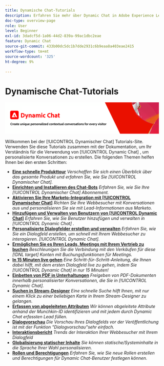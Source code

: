 ```yaml
---
title: Dynamische Chat-Tutorials
description: Erfahren Sie mehr über Dynamic Chat in Adobe Experience League. Verwenden Sie diese Tutorials zusammen mit der Dokumentation, um Ihr Verständnis dafür zu verbessern, wie Sie mit Dynamic Chat personalisierte Konversationen erstellen können.
doc-type: overview-page
role: User
level: Beginner
exl-id: 3dadcf5d-1a06-44d2-839a-99ac1dbc2eae
feature: Dynamic Chat
source-git-commit: 433b00dc5dc1b7dde2931c6b9eaa8a403eae2415
workflow-type: tm+mt
source-wordcount: '325'
ht-degree: 9%

---
```


# Dynamische Chat-Tutorials

![](assets/dynamic-chat-header.png)

Willkommen bei der [!UICONTROL Dynamischer Chat]  Tutorials-Site. Verwenden Sie diese Tutorials zusammen mit der Dokumentation, um Ihr Verständnis für die Verwendung von [!UICONTROL Dynamic Chat]  , um personalisierte Konversationen zu erstellen. Die folgenden Themen helfen Ihnen bei den ersten Schritten:

* **[Eine schnelle Produkttour](product-tour.md)**
  *Verschaffen Sie sich einen Überblick über das gesamte Produkt und erfahren Sie, wie Sie [!UICONTROL Dynamischer Chat].*
* **[Einrichten und Installieren des Chat-Bots](setup.md)**
  *Erfahren Sie, wie Sie Ihre [!UICONTROL Dynamischer Chat]  Abonnement.*
* **[Aktivieren Sie Ihre Marketo-Integration mit [!UICONTROL Dynamischer Chat]](marketo-integration.md)**
  *Richten Sie Ihre Webbesucher mit Konversationen aus und personalisieren Sie sie mit Lead-Informationen aus Marketo.*
* **[Hinzufügen und Verwalten von Benutzern von [!UICONTROL Dynamic Chat]](user-management.md)**
  *Erfahren Sie, wie Sie Benutzer hinzufügen und verwalten in [!UICONTROL Dynamic Chat] .*
* **[Personalisierte Dialogfelder erstellen und verwalten](dialogue-management.md)**
  *Erfahren Sie, wie Sie ein Dialogfeld erstellen, um schnell mit Ihrem Webbesucher zu interagieren. [!UICONTROL Dynamic Chat].*
* **[Ermöglichen Sie es Ihren Leads, Meetings mit Ihrem Vertrieb zu buchen](meeting-booking.md)**
  *Beschleunigen Sie die Verbindung mit den Verkäufen für diese [!DNL target] Konten mit Buchungsfunktionen für Meetings.*
* **[In 15 Minuten live gehen](go-live-in-15-minutes.md)**
  *Eine Schritt-für-Schritt-Anleitung, die Ihnen dabei hilft, mit dem ersten Dialogfeld live zu gehen, indem Sie [!UICONTROL Dynamic Chat]  in nur 15 Minuten!*
* **[Einbetten von PDF in Unterhaltungen](document-cloud-integration.md)**
  *Freigeben von PDF-Dokumenten innerhalb personalisierter Konversationen, die Sie in [!UICONTROL Dynamic Chat].*
* **[Suchen in Stream-Designer](search-in-stream-designer.md)**
  *Eine schnelle Suche hilft Ihnen, mit nur einem Klick zu einer beliebigen Karte in Ihrem Stream-Designer zu gelangen.*
* **[Erfassen von abgeleiteten Attributen](capture-inferred-attributes.md)**
  *Wir können abgeleitete Attribute anhand der Munchkin-ID identifizieren und mit jedem durch Dynamic Chat erfassten Lead füllen.*
* **[Dialogvorschau](dialogue-preview.md)**
  *Die Vorschau Ihres Dialogfelds vor der Veröffentlichung ist mit der Funktion &quot;Dialogvorschau&quot;sehr einfach.*
* **[Interaktionsbericht](engagement-report.md)**
  *Trends der Interaktion Ihrer Webbesucher mit Ihrem Dialogfeld*
* **[Globalisierung statischer Inhalte](globalization-of-static-content.md)**
  *Sie können statische/Systeminhalte in die Sprache Ihrer Wahl personalisieren.*
* **[Rollen und Berechtigungen](roles-and-permissions.md)**
  *Erfahren Sie, wie Sie neue Rollen erstellen und Berechtigungen für Dynamic Chat-Benutzer festlegen können.*
